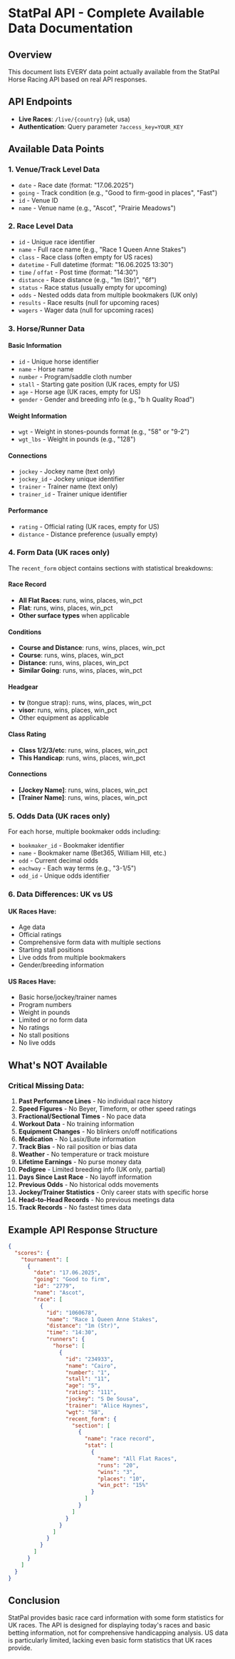 # StatPal API - Complete Available Data Documentation

## Overview
This document lists EVERY data point actually available from the StatPal Horse Racing API based on real API responses.

## API Endpoints
- **Live Races**: `/live/{country}` (uk, usa)
- **Authentication**: Query parameter `?access_key=YOUR_KEY`

## Available Data Points

### 1. Venue/Track Level Data
- `date` - Race date (format: "17.06.2025")
- `going` - Track condition (e.g., "Good to firm-good in places", "Fast")
- `id` - Venue ID
- `name` - Venue name (e.g., "Ascot", "Prairie Meadows")

### 2. Race Level Data
- `id` - Unique race identifier
- `name` - Full race name (e.g., "Race 1 Queen Anne Stakes")
- `class` - Race class (often empty for US races)
- `datetime` - Full datetime (format: "16.06.2025 13:30")
- `time` / `offat` - Post time (format: "14:30")
- `distance` - Race distance (e.g., "1m (Str)", "6f")
- `status` - Race status (usually empty for upcoming)
- `odds` - Nested odds data from multiple bookmakers (UK only)
- `results` - Race results (null for upcoming races)
- `wagers` - Wager data (null for upcoming races)

### 3. Horse/Runner Data

#### Basic Information
- `id` - Unique horse identifier
- `name` - Horse name
- `number` - Program/saddle cloth number
- `stall` - Starting gate position (UK races, empty for US)
- `age` - Horse age (UK races, empty for US)
- `gender` - Gender and breeding info (e.g., "b h Quality Road")

#### Weight Information
- `wgt` - Weight in stones-pounds format (e.g., "58" or "9-2")
- `wgt_lbs` - Weight in pounds (e.g., "128")

#### Connections
- `jockey` - Jockey name (text only)
- `jockey_id` - Jockey unique identifier
- `trainer` - Trainer name (text only)
- `trainer_id` - Trainer unique identifier

#### Performance
- `rating` - Official rating (UK races, empty for US)
- `distance` - Distance preference (usually empty)

### 4. Form Data (UK races only)

The `recent_form` object contains sections with statistical breakdowns:

#### Race Record
- **All Flat Races**: runs, wins, places, win_pct
- **Flat**: runs, wins, places, win_pct
- **Other surface types** when applicable

#### Conditions
- **Course and Distance**: runs, wins, places, win_pct
- **Course**: runs, wins, places, win_pct
- **Distance**: runs, wins, places, win_pct
- **Similar Going**: runs, wins, places, win_pct

#### Headgear
- **tv** (tongue strap): runs, wins, places, win_pct
- **visor**: runs, wins, places, win_pct
- Other equipment as applicable

#### Class Rating
- **Class 1/2/3/etc**: runs, wins, places, win_pct
- **This Handicap**: runs, wins, places, win_pct

#### Connections
- **[Jockey Name]**: runs, wins, places, win_pct
- **[Trainer Name]**: runs, wins, places, win_pct

### 5. Odds Data (UK races only)

For each horse, multiple bookmaker odds including:
- `bookmaker_id` - Bookmaker identifier
- `name` - Bookmaker name (Bet365, William Hill, etc.)
- `odd` - Current decimal odds
- `eachway` - Each way terms (e.g., "3-1/5")
- `odd_id` - Unique odds identifier

### 6. Data Differences: UK vs US

#### UK Races Have:
- Age data
- Official ratings
- Comprehensive form data with multiple sections
- Starting stall positions
- Live odds from multiple bookmakers
- Gender/breeding information

#### US Races Have:
- Basic horse/jockey/trainer names
- Program numbers
- Weight in pounds
- Limited or no form data
- No ratings
- No stall positions
- No live odds

## What's NOT Available

### Critical Missing Data:
1. **Past Performance Lines** - No individual race history
2. **Speed Figures** - No Beyer, Timeform, or other speed ratings
3. **Fractional/Sectional Times** - No pace data
4. **Workout Data** - No training information
5. **Equipment Changes** - No blinkers on/off notifications
6. **Medication** - No Lasix/Bute information
7. **Track Bias** - No rail position or bias data
8. **Weather** - No temperature or track moisture
9. **Lifetime Earnings** - No purse money data
10. **Pedigree** - Limited breeding info (UK only, partial)
11. **Days Since Last Race** - No layoff information
12. **Previous Odds** - No historical odds movements
13. **Jockey/Trainer Statistics** - Only career stats with specific horse
14. **Head-to-Head Records** - No previous meetings data
15. **Track Records** - No fastest times data

## Example API Response Structure

```json
{
  "scores": {
    "tournament": [
      {
        "date": "17.06.2025",
        "going": "Good to firm",
        "id": "2779",
        "name": "Ascot",
        "race": [
          {
            "id": "1060678",
            "name": "Race 1 Queen Anne Stakes",
            "distance": "1m (Str)",
            "time": "14:30",
            "runners": {
              "horse": [
                {
                  "id": "234933",
                  "name": "Cairo",
                  "number": "1",
                  "stall": "11",
                  "age": "5",
                  "rating": "111",
                  "jockey": "S De Sousa",
                  "trainer": "Alice Haynes",
                  "wgt": "58",
                  "recent_form": {
                    "section": [
                      {
                        "name": "race record",
                        "stat": [
                          {
                            "name": "All Flat Races",
                            "runs": "20",
                            "wins": "3",
                            "places": "10",
                            "win_pct": "15%"
                          }
                        ]
                      }
                    ]
                  }
                }
              ]
            }
          }
        ]
      }
    ]
  }
}
```

## Conclusion

StatPal provides basic race card information with some form statistics for UK races. The API is designed for displaying today's races and basic betting information, not for comprehensive handicapping analysis. US data is particularly limited, lacking even basic form statistics that UK races provide.